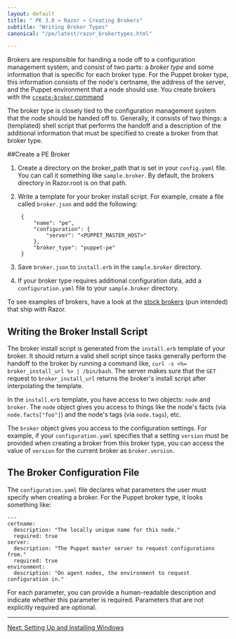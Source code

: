 ```yaml
---
layout: default
title: " PE 3.8 » Razor » Creating Brokers"
subtitle: "Writing Broker Types"
canonical: "/pe/latest/razor_brokertypes.html"

---
```


Brokers are responsible for handing a node off to a configuration management system, and consist of two parts: a *broker type* and some information that is specific for each broker type. For the Puppet broker type, this information consists of the node's certname, the address of the server, and the Puppet environment that a node should use. You create brokers with the [`create-broker` command](https://github.com/puppetlabs/razor-server/blob/master/doc/api.md)

The broker type is closely tied to the configuration management system that the node should be handed off to. Generally, it consists of two things: a (templated) shell script that performs the handoff and a description of the additional information that must be specified to create a broker from that broker type.

##Create a PE Broker

1. Create a directory on the broker_path that is set in your `config.yaml` file. You can call it something like `sample.broker`. By default, the brokers directory in Razor.root is on that path.
2. Write a template for your broker install script. For example, create a file called `broker.json` and add the following:

		{
			"name": "pe",
			"configuration": {
				"server": "<PUPPET_MASTER_HOST>"
			},
			"broker_type": "puppet-pe"
		}

3. Save `broker.json` to `install.erb` in the `sample.broker` directory.

4. If your broker type requires additional configuration data, add a `configuration.yaml` file to your `sample.broker` directory.


To see examples of brokers, have a look at the [stock brokers](https://github.com/puppetlabs/razor-server/tree/master/brokers) (pun intended) that ship with Razor.

## Writing the Broker Install Script

The broker install script is generated from the `install.erb` template of your broker. It should return a valid shell script since tasks generally perform the handoff to the broker by running a command like, `curl -s <%= broker_install_url %> | /bin/bash`. The server makes sure that the `GET` request to `broker_install_url` returns the broker's install script after interpolating the template.

In the `install.erb` template, you have access to two objects: `node` and `broker`. The `node` object gives you access to things like the node's facts (via `node.facts["foo"]`) and the node's tags (via `node.tags`), etc.

The `broker` object gives you access to the configuration settings. For example, if your `configuration.yaml` specifies that a setting `version` must be provided when creating a broker from this broker type, you can access the value of `version` for the current broker as `broker.version`.

## The Broker Configuration File

The `configuration.yaml` file declares what parameters the user must specify when creating a broker. For the Puppet broker type, it looks something like:

    ---
    certname:
      description: "The locally unique name for this node."
      required: true
    server:
      description: "The Puppet master server to request configurations from."
      required: true
    environment:
      description: "On agent nodes, the environment to request configuration in."

For each parameter, you can provide a human-readable description and indicate whether this parameter is required. Parameters that are not explicitly required are optional.


* * *


[Next: Setting Up and Installing Windows](./razor_windows.html)
